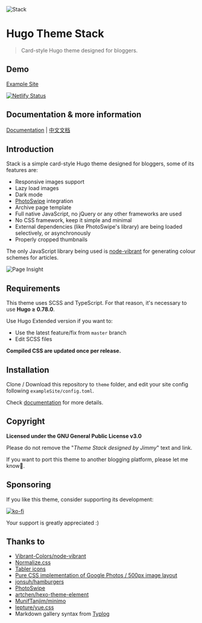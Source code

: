 ![Stack](https://i.imgur.com/cCiHOGS.jpg)
# Hugo Theme Stack

> Card-style Hugo theme designed for bloggers.

## Demo

[Example Site](https://theme-stack.jimmycai.com/)

[![Netlify Status](https://api.netlify.com/api/v1/badges/a2d2807a-a905-4bcb-97da-8da8d847da3d/deploy-status)](https://app.netlify.com/sites/hugo-theme-stack/deploys)

## Documentation & more information

[Documentation](https://docs.stack.jimmycai.com/) | [中文文档](https://docs.stack.jimmycai.com/v/zh-cn/)

## Introduction

Stack is a simple card-style Hugo theme designed for bloggers, some of its features are:

- Responsive images support
- Lazy load images
- Dark mode
- [PhotoSwipe](https://photoswipe.com/) integration
- Archive page template
- Full native JavaScript, no jQuery or any other frameworks are used
- No CSS framework, keep it simple and minimal
- External dependencies (like PhotoSwipe's library) are being loaded selectively, or asynchronously
- Properly cropped thumbnails

The only JavaScript library being used is [node-vibrant](https://github.com/Vibrant-Colors/node-vibrant) for generating colour schemes for articles.

![Page Insight](https://i.imgur.com/0hUWmMh.png)

## Requirements

This theme uses SCSS and TypeScript. For that reason, it's necessary to use **Hugo ≥ 0.78.0**.

Use Hugo Extended version if you want to:

* Use the latest feature/fix from `master` branch
* Edit SCSS files
  
**Compiled CSS are updated once per release.**

## Installation

Clone / Download this repository to `theme` folder, and edit your site config following `exampleSite/config.toml`.

Check [documentation](https://www.notion.so/jimmycai/Hugo-Theme-Stack-511aec5b9ed845ce9b6e3ae0bf7fb6d4) for more details.

## Copyright

**Licensed under the GNU General Public License v3.0**

Please do not remove the "*Theme Stack designed by Jimmy*" text and link.

If you want to port this theme to another blogging platform, please let me know🙏.

## Sponsoring

If you like this theme, consider supporting its development:

[![ko-fi](https://www.ko-fi.com/img/githubbutton_sm.svg)](https://ko-fi.com/C0C530AXX)

Your support is greatly appreciated :)

## Thanks to

  - [Vibrant-Colors/node-vibrant](https://github.com/Vibrant-Colors/node-vibrant)
  - [Normalize.css](https://necolas.github.io/normalize.css/)
  - [Tabler icons](https://tablericons.com/)
  - [Pure CSS implementation of Google Photos / 500px image layout](https://github.com/xieranmaya/blog/issues/6)
  - [jonsuh/hamburgers](https://github.com/jonsuh/hamburgers)
  - [PhotoSwipe](https://photoswipe.com/)
  - [artchen/hexo-theme-element](https://github.com/artchen/hexo-theme-element)
  - [MunifTanjim/minimo](https://github.com/MunifTanjim/minimo)
  - [lepture/yue.css](https://github.com/lepture/yue.css)
  - Markdown gallery syntax from [Typlog](https://typlog.com/)
